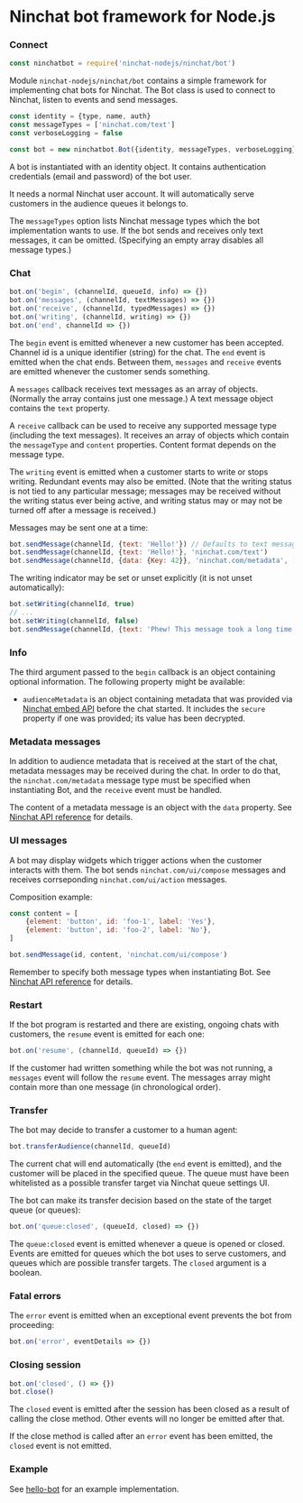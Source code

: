 # Ninchat bot framework for Node.js


### Connect

```js
const ninchatbot = require('ninchat-nodejs/ninchat/bot')
```

Module `ninchat-nodejs/ninchat/bot` contains a simple framework for
implementing chat bots for Ninchat.  The Bot class is used to connect to
Ninchat, listen to events and send messages.

```js
const identity = {type, name, auth}
const messageTypes = ['ninchat.com/text']
const verboseLogging = false

const bot = new ninchatbot.Bot({identity, messageTypes, verboseLogging})
```

A bot is instantiated with an identity object.  It contains authentication
credentials (email and password) of the bot user.

It needs a normal Ninchat user account.  It will automatically serve customers
in the audience queues it belongs to.

The `messageTypes` option lists Ninchat message types which the bot
implementation wants to use.  If the bot sends and receives only text messages,
it can be omitted.  (Specifying an empty array disables all message types.)



### Chat

```js
bot.on('begin', (channelId, queueId, info) => {})
bot.on('messages', (channelId, textMessages) => {})
bot.on('receive', (channelId, typedMessages) => {})
bot.on('writing', (channelId, writing) => {})
bot.on('end', channelId => {})
```

The `begin` event is emitted whenever a new customer has been accepted.
Channel id is a unique identifier (string) for the chat.  The `end` event is
emitted when the chat ends.  Between them, `messages` and `receive` events are
emitted whenever the customer sends something.

A `messages` callback receives text messages as an array of objects.  (Normally
the array contains just one message.)  A text message object contains the
`text` property.

A `receive` callback can be used to receive any supported message type
(including the text messages).  It receives an array of objects which contain
the `messageType` and `content` properties.  Content format depends on the
message type.

The `writing` event is emitted when a customer starts to write or stops
writing.  Redundant events may also be emitted.  (Note that the writing status
is not tied to any particular message; messages may be received without the
writing status ever being active, and writing status may or may not be turned
off after a message is received.)

Messages may be sent one at a time:

```js
bot.sendMessage(channelId, {text: 'Hello!'}) // Defaults to text message type.
bot.sendMessage(channelId, {text: 'Hello!'}, 'ninchat.com/text')
bot.sendMessage(channelId, {data: {Key: 42}}, 'ninchat.com/metadata', []) // Send invisible metadata.
```

The writing indicator may be set or unset explicitly (it is not unset
automatically):

```js
bot.setWriting(channelId, true)
// ...
bot.setWriting(channelId, false)
bot.sendMessage(channelId, {text: 'Phew! This message took a long time to write...'}, 'ninchat.com/text')
```


### Info

The third argument passed to the `begin` callback is an object containing
optional information.  The following property might be available:

- `audienceMetadata` is an object containing metadata that was provided via
  [Ninchat embed API](https://github.com/ninchat/ninchat-embed/blob/master/embed2.md#customer-service-audience-embed-specific-options)
  before the chat started.  It includes the `secure` property if one was
  provided; its value has been decrypted.


### Metadata messages

In addition to audience metadata that is received at the start of the chat,
metadata messages may be received during the chat.  In order to do that, the
`ninchat.com/metadata` message type must be specified when instantiating Bot,
and the `receive` event must be handled.

The content of a metadata message is an object with the `data` property. See
[Ninchat API reference](https://github.com/ninchat/ninchat-api/blob/v2/api.md#ninchatcommetadata)
for details.


### UI messages

A bot may display widgets which trigger actions when the customer interacts
with them.  The bot sends `ninchat.com/ui/compose` messages and receives
corrseponding `ninchat.com/ui/action` messages.

Composition example:

```js
const content = [
	{element: 'button', id: 'foo-1', label: 'Yes'},
	{element: 'button', id: 'foo-2', label: 'No'},
]

bot.sendMessage(id, content, 'ninchat.com/ui/compose')
```

Remember to specify both message types when instantiating Bot.  See
[Ninchat API reference](https://github.com/ninchat/ninchat-api/blob/v2/api.md#ninchatcomui)
for details.


### Restart

If the bot program is restarted and there are existing, ongoing chats with
customers, the `resume` event is emitted for each one:

```js
bot.on('resume', (channelId, queueId) => {})
```

If the customer had written something while the bot was not running, a
`messages` event will follow the `resume` event.  The messages array might
contain more than one message (in chronological order).


### Transfer

The bot may decide to transfer a customer to a human agent:

```js
bot.transferAudience(channelId, queueId)
```

The current chat will end automatically (the `end` event is emitted), and the
customer will be placed in the specified queue.  The queue must have been
whitelisted as a possible transfer target via Ninchat queue settings UI.

The bot can make its transfer decision based on the state of the target queue
(or queues):

```js
bot.on('queue:closed', (queueId, closed) => {})
```

The `queue:closed` event is emitted whenever a queue is opened or closed.
Events are emitted for queues which the bot uses to serve customers, and queues
which are possible transfer targets.  The `closed` argument is a boolean.


### Fatal errors

The `error` event is emitted when an exceptional event prevents the bot from
proceeding:

```js
bot.on('error', eventDetails => {})
```


### Closing session

```js
bot.on('closed', () => {})
bot.close()
```

The `closed` event is emitted after the session has been closed as a result of
calling the close method.  Other events will no longer be emitted after that.

If the close method is called after an `error` event has been emitted, the
`closed` event is not emitted.


### Example

See [hello-bot](https://github.com/ninchat/hello-bot/tree/nodejs) for an
example implementation.

